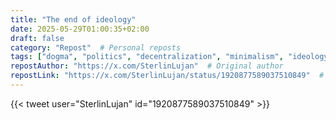 ```yaml
---
title: "The end of ideology"
date: 2025-05-29T01:00:35+02:00
draft: false
category: "Repost"  # Personal reposts
tags: ["dogma", "politics", "decentralization", "minimalism", "ideology", "experiment"]
repostAuthor: "https://x.com/SterlinLujan"  # Original author
repostLink: "https://x.com/SterlinLujan/status/1920877589037510849"  # Link to original post
---
```


{{< tweet user="SterlinLujan" id="1920877589037510849" >}}
